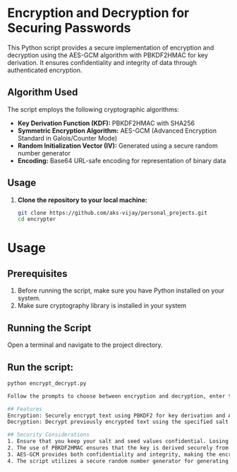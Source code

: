 # Encryption and Decryption for Securing Passwords

This Python script provides a secure implementation of encryption and decryption using the AES-GCM algorithm with PBKDF2HMAC for key derivation. It ensures confidentiality and integrity of data through authenticated encryption.

## Algorithm Used

The script employs the following cryptographic algorithms:

- **Key Derivation Function (KDF):** PBKDF2HMAC with SHA256
- **Symmetric Encryption Algorithm:** AES-GCM (Advanced Encryption Standard in Galois/Counter Mode)
- **Random Initialization Vector (IV):** Generated using a secure random number generator
- **Encoding:** Base64 URL-safe encoding for representation of binary data

## Usage

1. **Clone the repository to your local machine:**

   ```bash
   git clone https://github.com/aks-vijay/personal_projects.git
   cd encrypter

# Usage
## Prerequisites
1. Before running the script, make sure you have Python installed on your system.
2. Make sure cryptography library is installed in your system

## Running the Script
Open a terminal and navigate to the project directory.

## Run the script:
   ```bash
   python encrypt_decrypt.py

Follow the prompts to choose between encryption and decryption, enter the salt and seed, and input the plaintext or ciphertext accordingly.

## Features
Encryption: Securely encrypt text using PBKDF2 for key derivation and AES in CFB mode for symmetric encryption.
Decryption: Decrypt previously encrypted text using the specified salt and seed.

## Security Considerations
1. Ensure that you keep your salt and seed values confidential. Losing them may result in irreversible data loss.
2. The use of PBKDF2HMAC ensures that the key is derived securely from the provided salt and seed.
3. AES-GCM provides both confidentiality and integrity, making the encryption robust against tampering.
4. The script utilizes a secure random number generator for generating the Initialization Vector (IV).
